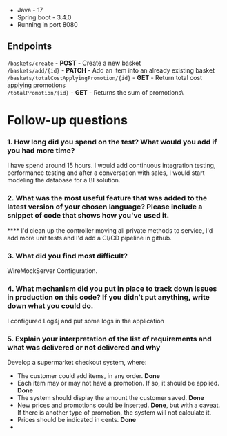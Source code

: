 <ul>
  <li>Java - 17</li>
  <li>Spring boot - 3.4.0</li>  
  <li>Running in port 8080</li>
</ul>

## Endpoints

```/baskets/create``` - **POST** - Create a new basket\
```/baskets/add/{id}``` - **PATCH** - Add an item into an already existing basket\
```/baskets/totalCostApplyingPromotion/{id}``` - **GET** - Return total cost applying promotions\
```/totalPromotion/{id}``` - **GET** - Returns the sum of promotions\


# Follow-up questions
### 1. How long did you spend on the test? What would you add if you had more time?
I have spend around 15 hours.
I would add continuous integration testing, performance testing and after a conversation with sales, I would start modeling the database for a BI solution.

### 2. What was the most useful feature that was added to the latest version of your chosen language? Please include a snippet of code that shows how you've used it.
**** I'd clean up the controller moving all private methods to service, I'd add more unit tests and I'd add a CI/CD pipeline in github.

### 3. What did you find most difficult?
WireMockServer Configuration.

### 4. What mechanism did you put in place to track down issues in production on this code? If you didn’t put anything, write down what you could do.
I configured Log4j and put some logs in the application

### 5. Explain your interpretation of the list of requirements and what was delivered or not delivered and why
Develop a supermarket checkout system, where:
<ul>
  <li>The customer could add items, in any order. <strong>Done</strong></li>
  <li>Each item may or may not have a promotion. If so, it should be applied. <strong>Done</strong></li>  
  <li>The system should display the amount the customer saved. <strong>Done</strong></li>
  <li>New prices and promotions could be inserted. <strong>Done</strong>, but with a caveat. If there is another type of promotion, the system will not calculate it.</li>
  <li>Prices should be indicated in cents. <strong>Done</strong><li>
</ul>

